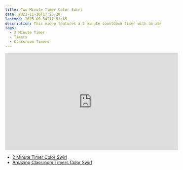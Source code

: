 ```yaml
---
title: Two Minute Timer Color Swirl
date: 2023-11-26T17:26:28
lastmod: 2025-09-30T17:53:45
description: This video features a 2 minute countdown timer with an abstract rainbow color swirl animated background.
tags:
  - 2 Minute Timer
  - Timers
  - Classroom Timers
---
```


<div class="iframe-16-9-container">
<iframe class="youTubeIframe" width="560" height="315" src="https://www.youtube.com/embed/ublhPZE-xLc" title="YouTube video player" frameborder="0" allow="accelerometer; autoplay; clipboard-write; encrypted-media; gyroscope; picture-in-picture; web-share" referrerpolicy="strict-origin-when-cross-origin" allowfullscreen></iframe>
</div>

- [2 Minute Timer Color Swirl](https://youtu.be/ublhPZE-xLc)
- [Amazing Classroom Timers Color Swirl](../amazing-classroom-timers-color-swirl.md)
